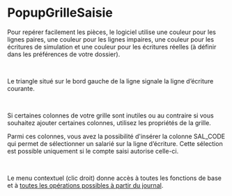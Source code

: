 # PopupGrilleSaisie


Pour repérer facilement 
 les pièces, le logiciel utilise une couleur pour les lignes paires, une 
 couleur pour les lignes impaires, une couleur pour les écritures de simulation 
 et une couleur pour les écritures réelles (à définir dans les préférences 
 de votre dossier).


 


Le triangle situé sur 
 le bord gauche de la ligne signale la ligne d’écriture courante.


 


Si certaines colonnes 
 de votre grille sont inutiles ou au contraire si vous souhaitez ajouter 
 certaines colonnes, utilisez les propriétés de la grille.


Parmi ces colonnes, vous 
 avez la possibilité d'insérer la colonne SAL\_CODE qui permet de sélectionner 
 un salarié sur la ligne d’écriture. Cette sélection est possible uniquement 
 si le compte saisi autorise celle-ci.


 


Le menu contextuel (clic 
 droit) donne accès à toutes les fonctions de base et à [toutes 
 les opérations possibles à partir du journal](../MenuContextuelSaisieStandard.md).



